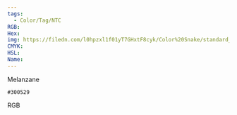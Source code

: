 ```yaml
---
tags:
  - Color/Tag/NTC
RGB:
Hex:
img: https://filedn.com/l0hpzxl1f01yT7GHxtF8cyk/Color%20Snake/standard_csv_to_svg/%23/300529.svg
CMYK:
HSL:
Name:
---
```

Melanzane
```palette
#300529
```
RGB
